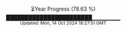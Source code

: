 <p align="center">
⏳Year Progress (78.63 %) <br>
███████████████████████▁▁▁▁▁▁▁ <br>
<sub>Updated: Mon, 14 Oct 2024 18:27:51 GMT</sub>
</p>

